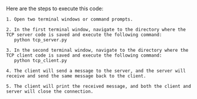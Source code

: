 Here are the steps to execute this code:

    1. Open two terminal windows or command prompts.
    
    2. In the first terminal window, navigate to the directory where the TCP server code is saved and execute the following command: 
       python tcp_server.py
    
    3. In the second terminal window, navigate to the directory where the TCP client code is saved and execute the following command: 
       python tcp_client.py
    
    4. The client will send a message to the server, and the server will receive and send the same message back to the client.
    
    5. The client will print the received message, and both the client and server will close the connection.
